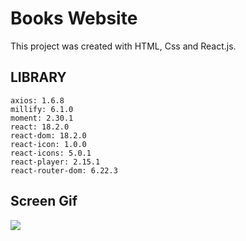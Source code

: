 <h1>Books Website</h1>

This project was created with HTML, Css and React.js.

<h2>LIBRARY</h2>

    axios: 1.6.8
    millify: 6.1.0
    moment: 2.30.1
    react: 18.2.0
    react-dom: 18.2.0
    react-icon: 1.0.0
    react-icons: 5.0.1
    react-player: 2.15.1
    react-router-dom: 6.22.3

<h2>Screen Gif</h2>

![](recording-_4_.gif)

